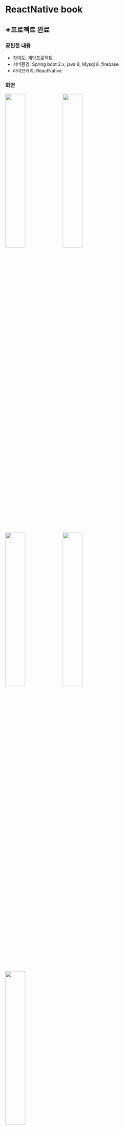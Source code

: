 # ReactNative book
<h2>※프로젝트 완료</h2>
<h3>공헌한 내용</h3>
<ul>
  <li>참여도: 개인프로젝트</li>
  <li>서버환경: Spring boot 2.x, java 8, Mysql 8 ,firebase </li>
  <li>라이브러리: ReactNative </li>
</ul>
<h3>화면</h3>
<img src="https://user-images.githubusercontent.com/35258834/99064535-69f1e400-25e9-11eb-927a-396a337f6274.jpg" width="35%" align="left">
<img src="https://user-images.githubusercontent.com/35258834/99064949-02886400-25ea-11eb-8d8e-4670710649d5.jpg" width="35%" align="left">
<img src="https://user-images.githubusercontent.com/35258834/99066259-fdc4af80-25eb-11eb-8634-1e7efad4bddc.jpg" width="35%" align="left">
<img src="https://user-images.githubusercontent.com/35258834/99065047-2a77c780-25ea-11eb-8705-97725a6d389f.jpg" width="35%" align="left">
<img src="https://user-images.githubusercontent.com/35258834/99065480-cd304600-25ea-11eb-9327-b3b21a362b61.jpg" width="35%" align="left">
